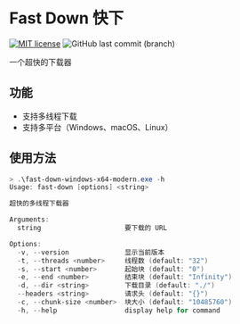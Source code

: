 # Fast Down 快下

[![MIT license](https://img.shields.io/badge/license-MIT-brightgreen.svg)](https://opensource.org/licenses/MIT)
![GitHub last commit (branch)](https://img.shields.io/github/last-commit/share121/fast-down/main)

一个超快的下载器

## 功能

- 支持多线程下载
- 支持多平台（Windows、macOS、Linux）

## 使用方法

```powershell
> .\fast-down-windows-x64-modern.exe -h
Usage: fast-down [options] <string>

超快的多线程下载器

Arguments:
  string                     要下载的 URL

Options:
  -v, --version              显示当前版本
  -t, --threads <number>     线程数 (default: "32")
  -s, --start <number>       起始块 (default: "0")
  -e, --end <number>         结束块 (default: "Infinity")
  -d, --dir <string>         下载目录 (default: "./")
  --headers <string>         请求头 (default: "{}")
  -c, --chunk-size <number>  块大小 (default: "10485760")
  -h, --help                 display help for command
```
